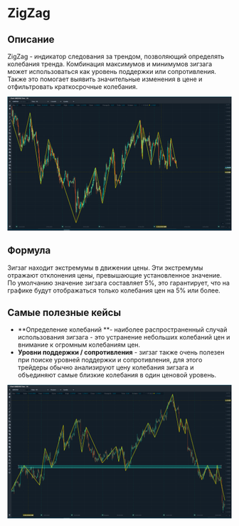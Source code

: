 # ZigZag

## Описание

ZigZag - индикатор следования за трендом, позволяющий определять колебания тренда. Комбинация максимумов и минимумов зигзага может использоваться как уровень поддержки или сопротивления. Также это помогает выявить значительные изменения в цене и отфильтровать краткосрочные колебания.

![](<../../../.gitbook/assets/image (9).png>)

## Формула

Зигзаг находит экстремумы в движении цены. Эти экстремумы отражают отклонения цены, превышающие установленное значение. По умолчанию значение зигзага составляет 5%, это гарантирует, что на графике будут отображаться только колебания цен на 5% или более.

## Самые полезные кейсы

* **Определение колебаний **- наиболее распространенный случай использования зигзага - это устранение небольших колебаний цен и внимание к огромным колебаниям цен.
* **Уровни поддержки / сопротивления** - зигзаг также очень полезен при поиске уровней поддержки и сопротивления, для этого трейдеры обычно анализируют цену колебания зигзага и объединяют самые близкие колебания в один ценовой уровень.

![](<../../../.gitbook/assets/image (23).png>)
